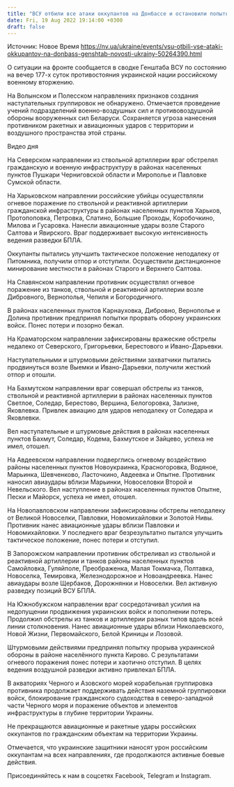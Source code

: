 ```yaml
---
title: "ВСУ отбили все атаки оккупантов на Донбассе и остановили попытку прорыва на юге — Генштаб"
date: Fri, 19 Aug 2022 19:14:00 +0300
draft: false
---
```

Источник: Новое Время https://nv.ua/ukraine/events/vsu-otbili-vse-ataki-okkupantov-na-donbass-genshtab-novosti-ukrainy-50264390.html


О ситуации на фронте сообщается в сводке Генштаба ВСУ по состоянию на вечер 177-х суток противостояния украинской нации российскому военному вторжению.

На Волынском и Полесском направлениях признаков создания наступательных группировок не обнаружено. Отмечается проведение учений подразделений военно-воздушных сил и противовоздушной обороны вооруженных сил Беларуси. Сохраняется угроза нанесения противником ракетных и авиационных ударов с территории и воздушного пространства этой страны.

 Видео дня   

На Северском направлении из ствольной артиллерии враг обстрелял гражданскую и военную инфраструктуру в районах населенных пунктов Пушкари Черниговской области и Мирополье и Павловке Сумской области.

На Харьковском направлении российские убийцы осуществляли огневое поражение по ствольной и реактивной артиллерии гражданской инфраструктуры в районах населенных пунктов Харьков, Протопоповка, Петровка, Слатино, Большие Проходы, Коробочкино, Милова и Гусаровка. Нанесли авиационные удары возле Старого Салтова и Явирского. Враг поддерживает высокую интенсивность ведения разведки БПЛА.

Оккупанты пытались улучшить тактическое положение неподалеку от Питомника, получили отпор и отступили. Осуществили дистанционное минирование местности в районах Старого и Верхнего Салтова.

На Славянском направлении противник осуществлял огневое поражение из танков, ствольной и реактивной артиллерии возле Дибровного, Вернополья, Чепиля и Богородичного.

В районах населенных пунктов Карнауховка, Дибровно, Вернополье и Долина противник предпринял попытки прорвать оборону украинских войск. Понес потери и позорно бежал.

На Краматорском направлении зафиксированы вражеские обстрелы недалеко от Северского, Григорьевки, Берестового и Ивано-Дарьевки.

Наступательными и штурмовыми действиями захватчики пытались продвинуться возле Выемки и Ивано-Дарьевки, получили жесткий отпор и отошли.

На Бахмутском направлении враг совершал обстрелы из танков, ствольной и реактивной артиллерии в районах населенных пунктов Светлое, Соледар, Берестово, Вершина, Белогоровка, Зализне, Яковлевка. Привлек авиацию для ударов неподалеку от Соледара и Яковлевки.

Вел наступательные и штурмовые действия в районах населенных пунктов Бахмут, Соледар, Кодема, Бахмутское и Зайцево, успеха не имел, отошел.

На Авдеевском направлении подверглись огневому воздействию районы населенных пунктов Новоукраинка, Красногоровка, Водяное, Марьинка, Шевченково, Ласточкино, Авдеевка и Опытне. Противник наносил авиаудары вблизи Марьинки, Новоселовки Второй и Невельского. Вел наступление в районах населенных пунктов Опытне, Пески и Майорск, успеха не имел, отошел.

На Новопавловском направлении зафиксированы обстрелы неподалеку от Великой Новоселки, Павловки, Новомихайловки и Золотой Нивы. Противник нанес авиационные удары вблизи Павловки и Новомихайловки. У последнего враг безрезультатно пытался улучшить тактическое положение, понес потери и отступил.

В Запорожском направлении противник обстреливал из ствольной и реактивной артиллерии и танков районы населенных пунктов Самойловка, Гуляйполе, Преображенка, Малая Токмачка, Полтавка, Новоселка, Темировка, Железнодорожное и Новоандреевка. Нанес авиаудары возле Щербаков, Дорожнянки и Новоселки. Вел активную разведку позиций ВСУ БПЛА.

На Южнобужском направлении враг сосредотачивал усилия на недопущении продвижения украинских войск и пополнении потерь. Продолжил обстрелы из танков и артиллерии разных типов вдоль всей линии столкновения. Нанес авиационные удары вблизи Николаевского, Новой Жизни, Первомайского, Белой Криницы и Лозовой.

Штурмовыми действиями предпринял попытку прорыва украинской обороны в районе населённого пункта Кирово. С результатами огневого поражения понес потери и хаотично отступил. В целях ведения воздушной разведки активно привлекал БПЛА.

В акваториях Черного и Азовского морей корабельная группировка противника продолжает поддерживать действия наземной группировки войск, блокирование гражданского судоходства в северо-западной части Черного моря и поражение объектов и элементов инфраструктуры в глубине территории Украины.

Не прекращаются авиационные и ракетные удары российских оккупантов по гражданским объектам на территории Украины.

Отмечается, что украинские защитники наносят урон российским оккупантам на всех направлениях, где продолжаются активные боевые действия.

Присоединяйтесь к нам в соцсетях Facebook, Telegram и Instagram.
